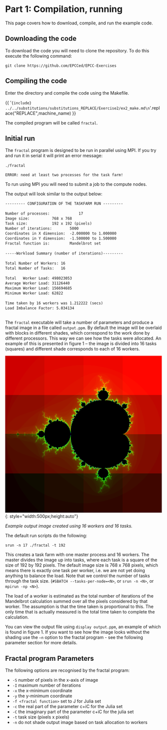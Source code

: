 # Part 1: Compilation, running

This page covers how to download, compile, and run the example code.


## Downloading the code

To download the code you will need to clone the repository. To do this execute the following command:

```
git clone https://github.com/EPCCed/EPCC-Exercises
```



## Compiling the code

Enter the directory and compile the code using the Makefile.

{{  '```{include} ../../substitutions/substitutions_REPLACE/Exercise2/ex2_make.md\n```'.replace("REPLACE",machine_name) }}

The compiled program will be called ``fractal``.


## Initial run
The ``fractal`` program is designed to be run in parallel using MPI. If you try and run it in serial it will print an error message:

``./fractal``

```
ERROR: need at least two processes for the task farm!
```

To run using MPI you will need to submit a job to the compute nodes.





The output will look similar to the output below:

```
--------- CONFIGURATION OF THE TASKFARM RUN ---------

Number of processes:			 17
Image size:			 768 x 768 
Task size:			 192 x 192 (pixels)
Number of iterations:		 5000
Coordinates in X dimension:	 -2.000000 to 1.000000
Coordinates in Y dimension:	 -1.500000 to 1.500000
Fractal function is:		 Mandelbrot set

-----Workload Summary (number of iterations)---------

Total Number of Workers: 16
Total Number of Tasks:   16

Total   Worker Load: 498023053
Average Worker Load: 31126440
Maximum Worker Load: 156694685
Minimum Worker Load: 62822

Time taken by 16 workers was 1.212222 (secs)
Load Imbalance Factor: 5.034134


```




The ``fractal`` executable will take a number of parameters and produce a fractal image in a file called ``output.ppm``. By default the image will be
overlaid with blocks in different shades, which correspond to the work done by different processors. This way we can see how the tasks were allocated. An example of this is presented in figure 1 – the image is divided into 16 tasks (squares) and different shade corresponds to each of 16 workers.

![Fractal output.ppm]( ./images/fractal_output.png){: style="width:500px;height:auto"}

*Example output image created using 16 workers and 16 tasks.*

The default run scripts do the following:

```
srun -n 17 ./fractal -t 192
```

This creates a task farm with one master process and 16 workers. The master divides the image up into tasks, where each task is a square of the size of 192 by 192 pixels. The default image size is 768 x 768 pixels, which means there is exactly one task per worker, i.e. we are not yet doing anything to balance the load. Note that we control the number of tasks through the task size. (``#SBATCH --tasks-per-node=<N>``, or ``srun -n <N>``, or ``mpirun -np <N>``).

The load of a worker is estimated as the total number of iterations of the Mandelbrot calculation summed over all the pixels considered by that worker. The assumption is that the time taken is proportional to this. The only time that is actually measured is the total time taken to complete the calculation.

You can view the output file using ``display output.ppm``, an example of which is found in figure 1. If you want to see how the image looks without the shading use the ``–n`` option to the fractal program - see the following parameter section for more details.

## Fractal program Parameters

The following options are recognised by the fractal program:

- ``-S``  number of pixels in the x-axis of image
- ``-I``  maximum number of iterations
- ``-x`` the x-minimum coordinate
- ``-y`` the y-minimum coordinate
- ``-f <fractal function>`` set to J for Julia set
- ``-c`` the real part of the parameter c+iC for the Julia set
- ``-C`` the imaginary part of the parameter c+iC for the julia set
- ``-t`` task size (pixels x pixels)
- ``-n`` do not shade output image based on task allocation to workers



